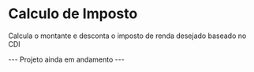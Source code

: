 # Calculo de Imposto
 Calcula o montante e desconta o imposto de renda desejado baseado no CDI

---  Projeto ainda em andamento  ---
